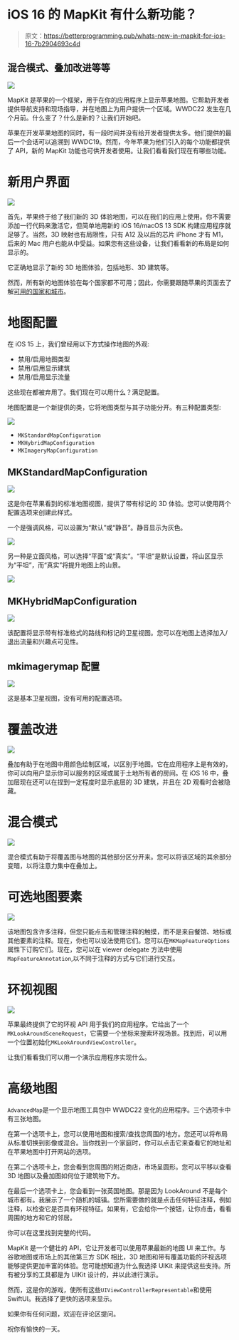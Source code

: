 # iOS 16 的 MapKit 有什么新功能？

> 原文：<https://betterprogramming.pub/whats-new-in-mapkit-for-ios-16-7b2904693c4d>

## 混合模式、叠加改进等等

![](img/aa283d208aa0d0f22d483c74f68d3019.png)

MapKit 是苹果的一个框架，用于在你的应用程序上显示苹果地图。它帮助开发者提供导航支持和现场指导，并在地图上为用户提供一个区域。WWDC22 发生在几个月前。什么变了？什么是新的？让我们开始吧。

苹果在开发苹果地图的同时，有一段时间并没有给开发者提供太多。他们提供的最后一个会话可以追溯到 WWDC19。然而，今年苹果为他们引入的每个功能都提供了 API，新的 MapKit 功能也可供开发者使用。让我们看看我们现在有哪些功能。

# 新用户界面

![](img/2112f5b3d96a0c1799f74fbe18ed1d59.png)

首先，苹果终于给了我们新的 3D 体验地图，可以在我们的应用上使用。你不需要添加一行代码来激活它，但简单地用新的 iOS 16/macOS 13 SDK 构建应用程序就足够了。当然，3D 映射也有局限性，只有 A12 及以后的芯片 iPhone 才有 M1，后来的 Mac 用户也能从中受益。如果您有这些设备，让我们看看新的布局是如何显示的。

它正确地显示了新的 3D 地图体验，包括地形、3D 建筑等。

然而，所有新的地图体验在每个国家都不可用；因此，你需要跟随苹果的页面去了解[可用的国家和城市](https://www.apple.com/ios/feature-availability/#maps-standard)。

# 地图配置

在 iOS 15 上，我们曾经用以下方式操作地图的外观:

*   禁用/启用地图类型
*   禁用/启用显示建筑
*   禁用/启用显示流量

这些现在都被弃用了。我们现在可以用什么？满足配置。

地图配置是一个新提供的类，它将地图类型与其子功能分开。有三种配置类型:

![](img/8cb524689e558a2fdbef5cac27439078.png)

*   `MKStandardMapConfiguration`
*   `MKHybridMapConfiguration`
*   `MKImageryMapConfiguration`

## MKStandardMapConfiguration

![](img/5dc43eefccd6fa5eb4ca333f745b6c0f.png)

这是你在苹果看到的标准地图视图，提供了带有标记的 3D 体验。您可以使用两个配置选项来创建此样式。

一个是强调风格，可以设置为“默认”或“静音”。静音显示为灰色。

![](img/8c3c1e161b6185e0491061fb8bd2316c.png)

另一种是立面风格，可以选择“平面”或“真实”。“平坦”是默认设置，将山区显示为“平坦”，而“真实”将提升地图上的山景。

![](img/c7468b604d1bf2804f47f660c0da1638.png)

## MKHybridMapConfiguration

![](img/642068428acc64ca1cd5edf98f27d9e6.png)

该配置将显示带有标准格式的路线和标记的卫星视图。您可以在地图上选择加入/退出流量和兴趣点可见性。

## mkimagerymap 配置

![](img/97360e885fadadc77ba399a45882e5fa.png)

这是基本卫星视图，没有可用的配置选项。

# 覆盖改进

![](img/64359fee5ac309b53a439eb81dd4ec3d.png)

叠加有助于在地图中用颜色绘制区域，以区别于地图。它在应用程序上是有效的，你可以向用户显示你可以服务的区域或属于土地所有者的房间。在 iOS 16 中，叠加层现在还可以在捏到一定程度时显示底层的 3D 建筑，并且在 2D 观看时会被隐藏。

# 混合模式

![](img/20b7c15a1f3430bc923d0264b94e7950.png)

混合模式有助于将覆盖图与地图的其他部分区分开来。您可以将该区域的其余部分变暗，以将注意力集中在叠加上。

# 可选地图要素

![](img/954e21f72887628bc4e5a4b0a4440775.png)

该地图包含许多注释，但您只能点击和管理注释的触摸，而不是来自餐馆、地标或其他要素的注释。现在，你也可以设法使用它们。您可以在`MKMapFeatureOptions`属性下订购它们。现在，您可以在 viewer delegate 方法中使用`MapFeatureAnnotation`,以不同于注释的方式与它们进行交互。

# 环视视图

![](img/3193eb2b29313cee7b62851fc402b5b8.png)

苹果最终提供了它的环视 API 用于我们的应用程序。它给出了一个`MKLookAroundSceneRequest`，它需要一个坐标来搜索环视场景。找到后，可以用一个位置初始化`MKLookAroundViewController`。

让我们看看我们可以用一个演示应用程序实现什么。

# 高级地图

`AdvancedMap`是一个显示地图工具包中 WWDC22 变化的应用程序。三个选项卡中有三张地图。

在第一个选项卡上，您可以使用地图和搜索/查找您周围的地方。您还可以将布局从标准切换到影像或混合。当你找到一个家庭时，你可以点击它来查看它的地址和在苹果地图中打开网站的选项。

在第二个选项卡上，您会看到您周围的附近商店，市场呈圆形。您可以平移以查看 3D 地图以及叠加图如何位于建筑物下方。

在最后一个选项卡上，您会看到一张英国地图。那是因为 LookAround 不是每个城市都有。我展示了一个随机的城镇。您所需要做的就是点击任何特征注释，例如注释，以检查它是否具有环视特征。如果有，它会给你一个按钮，让你点击，看看周围的地方和它的邻居。

你可以在这里找到完整的代码。

MapKit 是一个健壮的 API，它让开发者可以使用苹果最新的地图 UI 来工作。与谷歌地图或市场上的其他第三方 SDK 相比，3D 地图和带有覆盖功能的环视选项能够提供更加丰富的体验。您可能想知道为什么我选择 UIKit 来提供这些支持。所有被分享的工具都是为 UIKit 设计的，并以此进行演示。

然而，这是你的游戏，使所有这些`UIViewControllerRepresentable`和使用 SwiftUI。我选择了更快的选项来显示。

如果你有任何问题，欢迎在评论区提问。

祝你有愉快的一天。